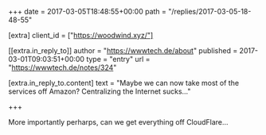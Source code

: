 +++
date = 2017-03-05T18:48:55+00:00
path = "/replies/2017-03-05-18-48-55"

[extra]
client_id = ["https://woodwind.xyz/"]

[[extra.in_reply_to]]
author = "https://wwwtech.de/about"
published = 2017-03-01T09:03:51+00:00
type = "entry"
url = "https://wwwtech.de/notes/324"

[extra.in_reply_to.content]
text = "Maybe we can now take most of the services off Amazon? Centralizing the Internet sucks…"

+++

<p>More importantly perharps, can we get everything off CloudFlare…</p>